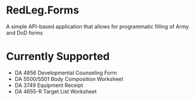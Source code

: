 # RedLeg.Forms

A simple API-based application that allows for programmatic filling of Army and DoD forms

# Currently Supported

- DA 4856 Developmental Counseling Form
- DA 5500/5501 Body Composition Worksheet
- DA 3749 Equipment Receipt
- DA 4655-R Target List Worksheet
 
